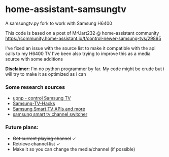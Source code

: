 # home-assistant-samsungtv
A samsungtv.py fork to work with Samsung H6400

This code is based on a post of MrUart232 @ home-assistant community<br />
https://community.home-assistant.io/t/control-newer-samsung-tvs/29895

I've fixed an issue with the source list to make it compatible with the api calls to my H6400 TV
I've been also trying to improve this as a media source with some additions

**Disclaimer:** I'm no python programmer by far. My code might be crude but i will try to make it as optimized as i can

### Some research sources
- [upnp - control Samsung TV](https://forum.iobroker.net/viewtopic.php?t=4449)
- [Samsung-TV-Hacks](https://github.com/ohjeongwook/Samsung-TV-Hacks/blob/master/Servers/smp4.py)
- [Samsung Smart TV APIs and more](https://github.com/casperboone/homey-samsung-smart-tv/blob/master/samsung.md)
- [samsung smart tv channel switcher](https://github.com/yath/sstcs/)
### Future plans:
 - ~~Get current playing channel~~ ✓
 - ~~Retrieve channel list~~ ✓
 - Make it so you can change the media/channel (if possible)
